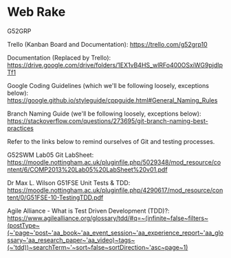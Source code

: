 # Web Rake

G52GRP

Trello (Kanban Board and Documentation):
https://trello.com/g52grp10

Documentation (Replaced by Trello):
https://drive.google.com/drive/folders/1EX1vB4HS_wlRFo400OSxiWG9pjdIpTf1

Google Coding Guidelines (which we'll be following loosely, exceptions below):
https://google.github.io/styleguide/cppguide.html#General_Naming_Rules

Branch Naming Guide (we'll be following loosely, exceptions below):
https://stackoverflow.com/questions/273695/git-branch-naming-best-practices

Refer to the links below to remind ourselves of Git and testing processes.

G52SWM Lab05 Git LabSheet:
https://moodle.nottingham.ac.uk/pluginfile.php/5029348/mod_resource/content/6/COMP2013%20Lab05%20LabSheet%20v01.pdf

Dr Max L. Wilson G51FSE Unit Tests & TDD: 
https://moodle.nottingham.ac.uk/pluginfile.php/4290617/mod_resource/content/0/G51FSE-10-TestingTDD.pdf

Agile Alliance - What is Test Driven Development (TDD)?:
https://www.agilealliance.org/glossary/tdd/#q=~(infinite~false~filters~(postType~(~'page~'post~'aa_book~'aa_event_session~'aa_experience_report~'aa_glossary~'aa_research_paper~'aa_video)~tags~(~'tdd))~searchTerm~'~sort~false~sortDirection~'asc~page~1)